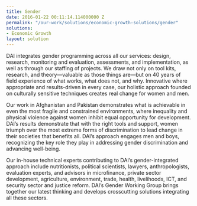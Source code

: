 ```yaml
---
title: Gender
date: 2016-01-22 00:11:14.114000000 Z
permalink: "/our-work/solutions/economic-growth-solutions/gender"
solutions:
- Economic Growth
layout: solution
---
```


DAI integrates gender programming across all our services: design, research, monitoring and evaluation, assessments, and implementation, as well as through our staffing of projects. We draw not only on tool kits, research, and theory—valuable as those things are—but on 40 years of field experience of what works, what does not, and why. Innovative where appropriate and results-driven in every case, our holistic approach founded on culturally sensitive techniques creates real change for women and men.

Our work in Afghanistan and Pakistan demonstrates what is achievable in even the most fragile and constrained environments, where inequality and physical violence against women inhibit equal opportunity for development. DAI’s results demonstrate that with the right tools and support, women triumph over the most extreme forms of discrimination to lead change in their societies that benefits all. DAI’s approach engages men and boys, recognizing the key role they play in addressing gender discrimination and advancing well-being.

Our in-house technical experts contributing to DAI’s gender-integrated approach include nutritionists, political scientists, lawyers, anthropologists, evaluation experts, and advisors in microfinance, private sector development, agriculture, environment, trade, health, livelihoods, ICT, and security sector and justice reform. DAI’s Gender Working Group brings together our latest thinking and develops crosscutting solutions integrating all these sectors. 
